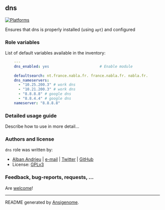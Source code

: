 ## dns

  [![Platforms](http://img.shields.io/badge/platforms-ubuntu-lightgrey.svg?style=flat)](#)

Ensures that dns is properly installed (using `apt`) and configured




### Role variables

List of default variables available in the inventory:

```yaml
    ---
    dns_enabled: yes                       # Enable module
    
    defaultsearch: nt.france.nabla.fr. france.nabla.fr. nabla.fr.
    dns_nameservers:
      - "10.25.200.3" # work dns
      - "10.21.200.3" # work dns 
      - "8.8.8.8" # google dns
      - "8.8.4.4" # google dns
    nameserver: "8.8.8.8"
```


### Detailed usage guide

Describe how to use in more detail...


### Authors and license

`dns` role was written by:
- [Alban Andrieu](fr.linkedin.com/in/nabla/) | [e-mail](mailto:alban.andrieu@free.fr) | [Twitter](https://twitter.com/AlbanAndrieu) | [GitHub](https://github.com/AlbanAndrieu)
- License: [GPLv3](https://tldrlegal.com/license/gnu-general-public-license-v3-%28gpl-3%29)

### Feedback, bug-reports, requests, ...

Are [welcome](https://github.com/AlbanAndrieu/ansible-dns/issues)!

***

README generated by [Ansigenome](https://github.com/nickjj/ansigenome/).
